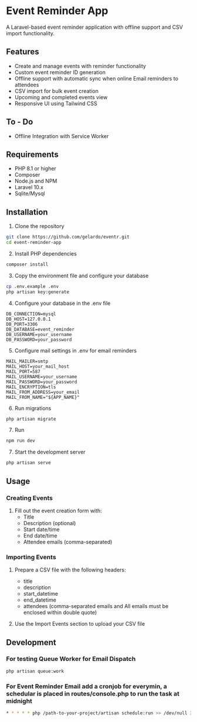 # Event Reminder App

A Laravel-based event reminder application with offline support and CSV import functionality.

## Features

- Create and manage events with reminder functionality
- Custom event reminder ID generation
- Offline support with automatic sync when online Email reminders to attendees
- CSV import for bulk event creation
- Upcoming and completed events view
- Responsive UI using Tailwind CSS

## To - Do

- Offline Integration with Service Worker

## Requirements

- PHP 8.1 or higher
- Composer
- Node.js and NPM
- Laravel 10.x
- Sqlite/Mysql

## Installation

1. Clone the repository
```bash
git clone https://github.com/gelardo/eventr.git
cd event-reminder-app
```

2. Install PHP dependencies
```bash
composer install
```

3. Copy the environment file and configure your database
```bash
cp .env.example .env
php artisan key:generate
```

4. Configure your database in the .env file
```
DB_CONNECTION=mysql
DB_HOST=127.0.0.1
DB_PORT=3306
DB_DATABASE=event_reminder
DB_USERNAME=your_username
DB_PASSWORD=your_password
```

5. Configure mail settings in .env for email reminders
```
MAIL_MAILER=smtp
MAIL_HOST=your_mail_host
MAIL_PORT=587
MAIL_USERNAME=your_username
MAIL_PASSWORD=your_password
MAIL_ENCRYPTION=tls
MAIL_FROM_ADDRESS=your_email
MAIL_FROM_NAME="${APP_NAME}"
```

6. Run migrations
```bash
php artisan migrate
```

7. Run 
```bash
npm run dev
```

7. Start the development server
```bash
php artisan serve
```


## Usage

### Creating Events
1. Fill out the event creation form with:
   - Title
   - Description (optional)
   - Start date/time
   - End date/time
   - Attendee emails (comma-separated)

### Importing Events
1. Prepare a CSV file with the following headers:
   - title
   - description
   - start_datetime
   - end_datetime
   - attendees (comma-separated emails and All emails must be enclosed within double quote)

2. Use the Import Events section to upload your CSV file


## Development


### For testing Queue Worker for Email Dispatch 
```bash
php artisan queue:work
```

### For Event Reminder Email add a cronjob for everymin, a schedular is placed in routes/console.php to run the task at midnight
```bash
* * * * * php /path-to-your-project/artisan schedule:run >> /dev/null 2>&1
```

